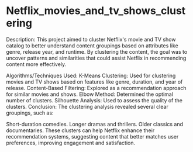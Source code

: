 # Netflix_movies_and_tv_shows_clustering

Description:
This project aimed to cluster Netflix's movie and TV show catalog to better understand content groupings based on attributes like genre, release year, and runtime. By clustering the content, the goal was to uncover patterns and similarities that could assist Netflix in recommending content more effectively.

Algorithms/Techniques Used:
K-Means Clustering: Used for clustering movies and TV shows based on features like genre, duration, and year of release.
Content-Based Filtering: Explored as a recommendation approach for similar movies and shows.
Elbow Method: Determined the optimal number of clusters.
Silhouette Analysis: Used to assess the quality of the clusters.
Conclusion:
The clustering analysis revealed several clear groupings, such as:

Short-duration comedies.
Longer dramas and thrillers.
Older classics and documentaries. These clusters can help Netflix enhance their recommendation systems, suggesting content that better matches user preferences, improving engagement and satisfaction.
